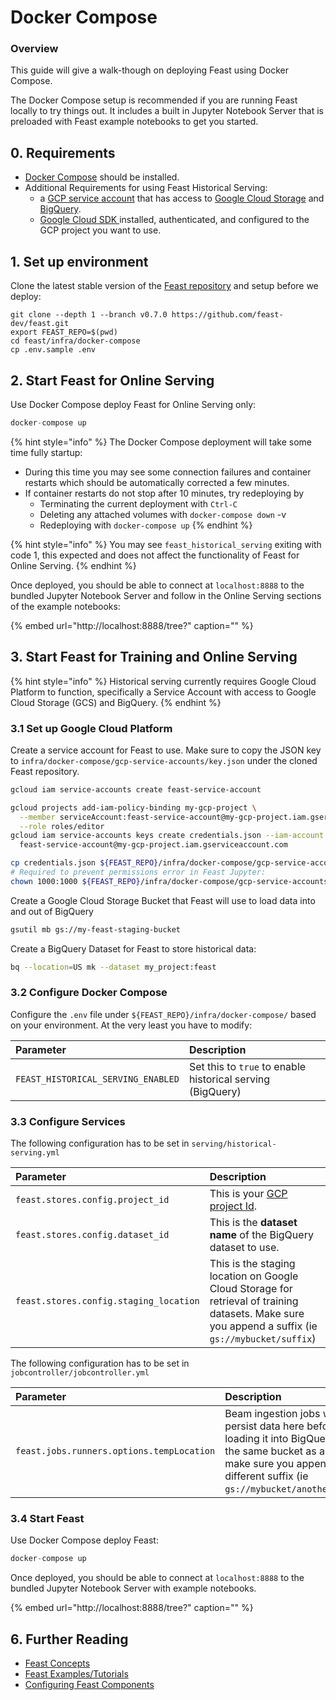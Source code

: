 # Docker Compose

### Overview

This guide will give a walk-though on deploying Feast using Docker Compose.

The Docker Compose setup is recommended if you are running Feast locally to try things out. It includes a built in Jupyter Notebook Server that is preloaded with Feast example notebooks to get you started.

## 0. Requirements

* [Docker Compose](https://docs.docker.com/compose/install/) should be installed.
* Additional Requirements for using Feast Historical Serving:
  * a [GCP service account](https://cloud.google.com/iam/docs/creating-managing-service-account-keys) that has access to [Google Cloud Storage](https://cloud.google.com/storage) and [BigQuery](https://cloud.google.com/bigquery).
  * [Google Cloud SDK ](https://cloud.google.com/sdk/install)installed, authenticated, and configured to the GCP project you want to use.

## 1. Set up environment

Clone the latest stable version of the [Feast repository](https://github.com/gojek/feast/) and setup before we deploy:

```text
git clone --depth 1 --branch v0.7.0 https://github.com/feast-dev/feast.git
export FEAST_REPO=$(pwd)
cd feast/infra/docker-compose
cp .env.sample .env
```

## 2. Start Feast for Online Serving

Use Docker Compose deploy Feast for Online Serving only:

```javascript
docker-compose up
```

{% hint style="info" %}
The Docker Compose deployment will take some time fully startup:

* During this time you may see some connection failures and container restarts which should be automatically corrected a few minutes.
* If container restarts do not stop after 10 minutes, try redeploying by
  * Terminating the current deployment with `Ctrl-C`
  * Deleting any attached volumes with `docker-compose down` -v
  * Redeploying with `docker-compose up`
{% endhint %}

{% hint style="info" %}
You may see `feast_historical_serving` exiting with code 1, this expected and does not affect the functionality of Feast for Online Serving.
{% endhint %}

Once deployed, you should be able to connect at `localhost:8888` to the bundled Jupyter Notebook Server and follow in the Online Serving sections of the example notebooks:

{% embed url="http://localhost:8888/tree?" caption="" %}

## 3. Start Feast for Training and Online Serving

{% hint style="info" %}
Historical serving currently requires Google Cloud Platform to function, specifically a Service Account with access to Google Cloud Storage \(GCS\) and BigQuery.
{% endhint %}

### 3.1 Set up Google Cloud Platform

Create a service account for Feast to use. Make sure to copy the JSON key to `infra/docker-compose/gcp-service-accounts/key.json` under the cloned Feast repository.

```bash
gcloud iam service-accounts create feast-service-account

gcloud projects add-iam-policy-binding my-gcp-project \
  --member serviceAccount:feast-service-account@my-gcp-project.iam.gserviceaccount.com \
  --role roles/editor
gcloud iam service-accounts keys create credentials.json --iam-account \
  feast-service-account@my-gcp-project.iam.gserviceaccount.com

cp credentials.json ${FEAST_REPO}/infra/docker-compose/gcp-service-accounts/key.json
# Required to prevent permissions error in Feast Jupyter:
chown 1000:1000 ${FEAST_REPO}/infra/docker-compose/gcp-service-accounts/key.json
```

Create a Google Cloud Storage Bucket that Feast will use to load data into and out of BigQuery

```bash
gsutil mb gs://my-feast-staging-bucket
```

Create a BigQuery Dataset for Feast to store historical data:

```bash
bq --location=US mk --dataset my_project:feast
```

### 3.2 Configure Docker Compose

Configure the `.env` file under `${FEAST_REPO}/infra/docker-compose/` based on your environment. At the very least you have to modify:

| Parameter | Description |
| :--- | :--- |
| `FEAST_HISTORICAL_SERVING_ENABLED` | Set this to `true` to enable historical serving \(BigQuery\) |

### 3.3 Configure Services

The following configuration has to be set in `serving/historical-serving.yml`

| Parameter | Description |
| :--- | :--- |
| `feast.stores.config.project_id` | This is your [GCP project Id](https://cloud.google.com/resource-manager/docs/creating-managing-projects). |
| `feast.stores.config.dataset_id` | This is the **dataset name** of the BigQuery dataset to use. |
| `feast.stores.config.staging_location` | This is the staging location on Google Cloud Storage for retrieval of training datasets. Make sure you append a suffix \(ie `gs://mybucket/suffix`\) |

The following configuration has to be set in `jobcontroller/jobcontroller.yml`

| Parameter | Description |
| :--- | :--- |
| `feast.jobs.runners.options.tempLocation` | Beam ingestion jobs will persist data here before loading it into BigQuery. Use the same bucket as above and make sure you append a different suffix \(ie `gs://mybucket/anothersuffix`\). |

### 3.4 Start Feast

Use Docker Compose deploy Feast:

```javascript
docker-compose up
```

Once deployed, you should be able to connect at `localhost:8888` to the bundled Jupyter Notebook Server with example notebooks.

{% embed url="http://localhost:8888/tree?" caption="" %}

## 6. Further Reading

* [Feast Concepts](../../concepts/overview.md)
* [Feast Examples/Tutorials](https://github.com/feast-dev/feast/tree/master/examples)
* [Configuring Feast Components](../../reference/configuration-reference.md)

